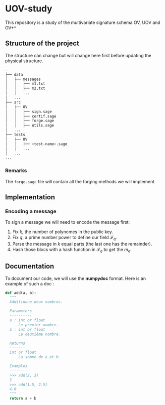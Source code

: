 # UOV-study
This repository is a study of the multivariate signature schema OV, UOV and OV+^


## Structure of the project
The structure can change but will change here first before updating the 
physical structure.
```sh
.
├── data
│   ├── messages
│   │   ├── m1.txt
│   │   ├── m2.txt
│   │   ...
│   ...
├── src
│   ├── OV
│   │   ├── sign.sage
│   │   ├── certif.sage
│   │   ├── forge.sage
│   │   ├── utils.sage
│   ...
├── tests
│   ├── OV
│   │   ├── <test-name>.sage
│   │   ...
│   ...
...
```
### Remarks
The `forge.sage` file will contain all the forging methods we will implement.

## Implementation
### Encoding a message
To sign a message we will need to encode the message first:
1) Fix $k$, the number of polynomes in the public key.
2) Fix $q$, a prime number power to define our field $\mathcal{F}_q$.
3) Parse the message in $k$ equal parts (the last one has the remainder).
4) Hash those blocs with a hash function in $\mathcal{F}_q$ to get the $m_e$.


## Documentation
To document our code, we will use the **numpydoc** format.
Here is an example of such a doc : 
```py 
def add(a, b):
  """
  Additionne deux nombres.

  Parameters
  ----------
  a : int or float
      Le premier nombre.
  b : int or float
      Le deuxième nombre.

  Returns
  -------
  int or float
      La somme de a et b.

  Examples
  --------
  >>> add(2, 3)
  5
  >>> add(1.5, 2.5)
  4.0
  """
  return a + b
```